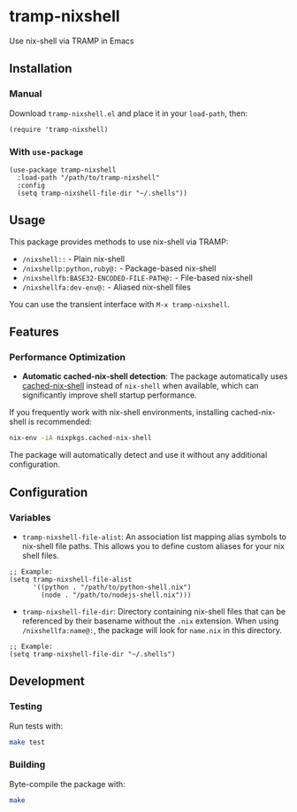 # tramp-nixshell

Use nix-shell via TRAMP in Emacs

## Installation

### Manual

Download `tramp-nixshell.el` and place it in your `load-path`, then:

```elisp
(require 'tramp-nixshell)
```

### With `use-package`

```elisp
(use-package tramp-nixshell
  :load-path "/path/to/tramp-nixshell"
  :config
  (setq tramp-nixshell-file-dir "~/.shells"))
```

## Usage

This package provides methods to use nix-shell via TRAMP:

- `/nixshell::` - Plain nix-shell
- `/nixshellp:python,ruby@:` - Package-based nix-shell
- `/nixshellfb:BASE32-ENCODED-FILE-PATH@:` - File-based nix-shell
- `/nixshellfa:dev-env@:` - Aliased nix-shell files

You can use the transient interface with `M-x tramp-nixshell`.

## Features

### Performance Optimization

- **Automatic cached-nix-shell detection**: The package automatically uses [cached-nix-shell](https://github.com/xzfc/cached-nix-shell) instead of `nix-shell` when available, which can significantly improve shell startup performance.

If you frequently work with nix-shell environments, installing cached-nix-shell is recommended:

```bash
nix-env -iA nixpkgs.cached-nix-shell
```

The package will automatically detect and use it without any additional configuration.

## Configuration

### Variables

- `tramp-nixshell-file-alist`: An association list mapping alias symbols to nix-shell file paths. This allows you to define custom aliases for your nix shell files.

```elisp
;; Example:
(setq tramp-nixshell-file-alist
      '((python . "/path/to/python-shell.nix")
        (node . "/path/to/nodejs-shell.nix")))
```

- `tramp-nixshell-file-dir`: Directory containing nix-shell files that can be referenced by their basename without the `.nix` extension. When using `/nixshellfa:name@:`, the package will look for `name.nix` in this directory.

```elisp
;; Example:
(setq tramp-nixshell-file-dir "~/.shells")
```

## Development

### Testing

Run tests with:

```bash
make test
```

### Building

Byte-compile the package with:

```bash
make
```
